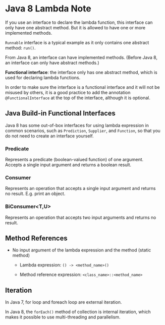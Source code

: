 # Java 8 Lambda Note 

If you use an interface to declare the lambda function, this interface can only have one abstract method. But it is allowed to have one or more implemented methods.  

`Runnable` interface is a typical example as it only contains one abstract method: `run()`.

From Java 8, an interface can have implemented methods. (Before Java 8, an interface can only have abstract methods.)

**Functional interface**: the interface only has one abstract method, which is used for declaring lambda functions. 

In order to make sure the interface is a functional interface and it will not be misused by others, it is a good practice to add the annotation `@FunctionalInterface` at the top of the interface, although it is optional.

## Java Build-in Functional Interfaces

Java 8 has some out-of-box interfaces for using lambda expression in common scenarios, such as `Prediction`, `Supplier`, and `Function`, so that you do not need to create an interface yourself. 

### Predicate<T>

Represents a predicate (boolean-valued function) of one argument. Accepts a single input argument and returns a boolean result. 

### Consumer<T>	

Represents an operation that accepts a single input argument and returns no result. E.g. print an object. 

### BiConsumer<T,U>	

Represents an operation that accepts two input arguments and returns no result.

## Method References 

- No input argument of the lambda expression and the method (static method)

	- Lambda expression: `() -> <method_name>()`

	- Method reference expression: `<class_name>::<method_name>`

## Iteration 

In Java 7, for loop and foreach loop are external iteration. 

In Java 8, the `forEach()` method of collection is internal iteration, which makes it possible to use multi-threading and parallelism. 
